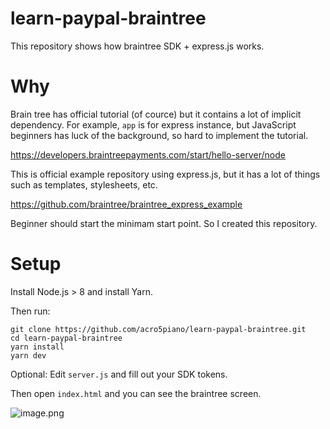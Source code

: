 # learn-paypal-braintree

This repository shows how braintree SDK + express.js works.

# Why

Brain tree has official tutorial (of cource) but it contains a lot of implicit dependency. 
For example, `app` is for express instance, but JavaScript beginners has luck of the background, so hard to implement the tutorial.

https://developers.braintreepayments.com/start/hello-server/node

This is official example repository using express.js, but it has a lot of things such as templates, stylesheets, etc.

https://github.com/braintree/braintree_express_example

Beginner should start the minimam start point. So I created this repository.

# Setup

Install Node.js > 8 and install Yarn.

Then run:

```
git clone https://github.com/acro5piano/learn-paypal-braintree.git
cd learn-paypal-braintree
yarn install
yarn dev
```

Optional: Edit `server.js` and fill out your SDK tokens.

Then open `index.html` and you can see the braintree screen.

![image.png](https://qiita-image-store.s3.amazonaws.com/0/103885/59161f38-e895-fc35-4175-0b6b5d97728f.png)
